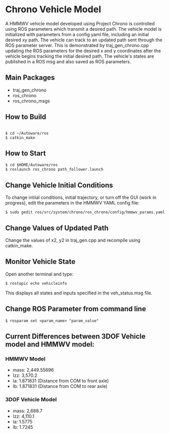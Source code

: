 # Chrono Vehicle Model
A HMMWV vehicle model developed using Project Chrono is controlled using ROS parameters which transmit a desired path. The vehicle model
is initialized with parameters from a config yaml file, including an initial desired xy path. The vehicle can track to an updated path sent through the
ROS parameter server. This is demonstrated by traj_gen_chrono.cpp updating the ROS parameters for the desired x and y coordinates after the vehicle begins tracking
the initial desired path. The vehicle's states are published in a ROS msg and also saved as ROS parameters.

## Main Packages

 - traj_gen_chrono
 - ros_chrono
 - ros_chrono_msgs

## How to Build

```

$ cd ~/Autoware/ros
$ catkin_make

```
## How to Start

```
$ cd $HOME/Autoware/ros
$ roslaunch ros_chrono path_follower.launch

```
## Change Vehicle Initial Conditions

To change intiial conditions, initial trajectory, or turn off the GUI (work in progress), edit the parameters in the HMMWV YAML config file:

```
$ sudo gedit ros/src/system/chrono/ros_chrono/config/hmmwv_params.yaml

```

## Change Values of Updated Path

Change the values of x2, y2 in traj_gen.cpp and recompile using catkin_make.

## Monitor Vehicle State

Open another terminal and type:

```
$ rostopic echo vehicleinfo

```
This displays all states and inputs specified in the veh_status.msg file.

## Change ROS Parameter from command line

```
$ rosparam set <param_name> "param_value"

```

## Current Differences between 3DOF Vehicle model and HMMWV model:

### HMMWV Model
- mass: 2,449.55696
- Izz: 3,570.2
- la: 1.871831 (Distance from COM to front axle)
- lb: 1.871831 (Distance from COM to rear axle)

### 3DOF Vehicle Model
- mass: 2,688.7
- Izz: 4,110.1
- la: 1.5775
- lb: 1.7245  
